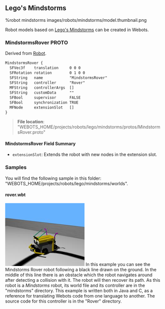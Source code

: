 ## Lego's Mindstorms

%robot mindstorms images/robots/mindstorms/model.thumbnail.png

Robot models based on [Lego's Mindstorms](https://www.lego.com/en-us/mindstorms) can be created in Webots.

### MindstormsRover PROTO

Derived from [Robot](../reference/robot.md).

```
MindstormsRover {
  SFVec3f    translation     0 0 0
  SFRotation rotation        0 1 0 0
  SFString   name            "MindstormsRover"
  SFString   controller      "Rover"
  MFString   controllerArgs  []
  SFString   customData      ""
  SFBool     supervisor      FALSE
  SFBool     synchronization TRUE
  MFNode     extensionSlot   []
}
```

> **File location**: "WEBOTS\_HOME/projects/robots/lego/mindstorms/protos/MindstormsRover.proto"

#### MindstormsRover Field Summary

- `extensionSlot`: Extends the robot with new nodes in the extension slot.

### Samples

You will find the following sample in this folder: "WEBOTS\_HOME/projects/robots/lego/mindstorms/worlds".

#### rover.wbt

![rover.wbt.png](images/robots/mindstorms/rover.wbt.thumbnail.jpg) In this example you can see the Mindstorms Rover robot following a black line drawn on the ground.
In the middle of this line there is an obstacle which the robot navigates around after detecting a collision with it.
The robot will then recover its path.
As this robot is a *Mindstorms* robot, its world file and its controller are in the "mindstorms" directory.
This example is written both in Java and C, as a reference for translating Webots code from one language to another.
The source code for this controller is in the "Rover" directory.
